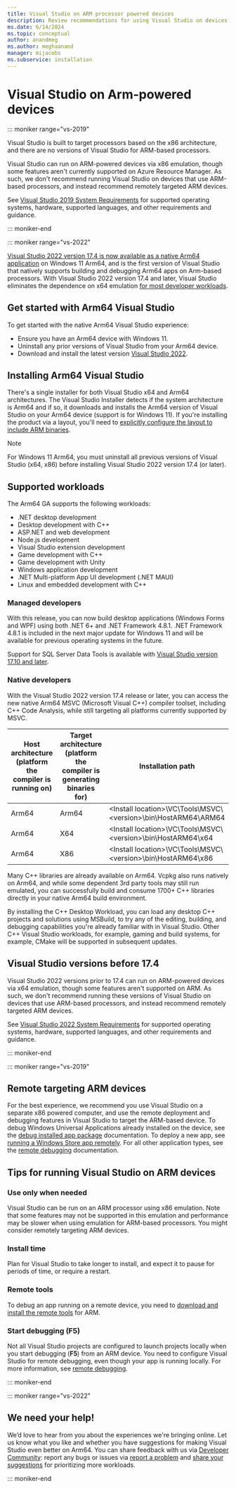 ```yaml
---
title: Visual Studio on ARM processor powered devices
description: Review recommendations for using Visual Studio on devices with Arm-based processors, including supported workloads, and remote targeting.
ms.date: 6/14/2024
ms.topic: conceptual
author: anandmeg
ms.author: meghaanand
manager: mijacobs
ms.subservice: installation
---
```

# Visual Studio on Arm-powered devices

::: moniker range="vs-2019"

Visual Studio is built to target processors based on the x86 architecture, and there are no versions of Visual Studio for ARM-based processors.

Visual Studio can run on ARM-powered devices via x86 emulation, though some features aren't currently supported on Azure Resource Manager. As such, we don't recommend running Visual Studio on devices that use ARM-based processors, and instead recommend remotely targeted ARM devices.

See [Visual Studio 2019 System Requirements](/visualstudio/releases/2019/system-requirements) for supported operating systems, hardware, supported languages, and other requirements and guidance.

::: moniker-end

::: moniker range="vs-2022"

[Visual Studio 2022 version 17.4 is now available as a native Arm64 application](https://aka.ms/vs/arm64) on Windows 11 Arm64, and is the first version of Visual Studio that natively supports building and debugging Arm64 apps on Arm-based processors. With Visual Studio 2022 version 17.4 and later, Visual Studio eliminates the dependence on x64 emulation [for most developer workloads](#supported-workloads). 

## Get started with Arm64 Visual Studio

To get started with the native Arm64 Visual Studio experience:

- Ensure you have an Arm64 device with Windows 11.
- Uninstall any prior versions of Visual Studio from your Arm64 device.
- Download and install the latest version [Visual Studio 2022](https://visualstudio.microsoft.com/vs/).

## Installing Arm64 Visual Studio

There's a single installer for both Visual Studio x64 and Arm64 architectures. The Visual Studio Installer detects if the system architecture is Arm64 and if so, it downloads and installs the Arm64 version of Visual Studio on your Arm64 device (support is for Windows 11). If you're installing the product via a layout, you'll need to [explicitly configure the layout to include ARM binaries](./use-command-line-parameters-to-install-visual-studio.md#layout-command-and-command-line-parameters).

> [!NOTE]
> For Windows 11 Arm64, you must uninstall all previous versions of Visual Studio (x64, x86) before installing Visual Studio 2022 version 17.4 (or later).

## Supported workloads

The Arm64 GA supports the following workloads:

- .NET desktop development
- Desktop development with C++
- ASP.NET and web development
- Node.js development
- Visual Studio extension development
- Game development with C++
- Game development with Unity
- Windows application development
- .NET Multi-platform App UI development (.NET MAUI)
- Linux and embedded development with C++

### Managed developers

With this release, you can now build desktop applications (Windows Forms and WPF) using both .NET 6+ and .NET Framework 4.8.1. 
.NET Framework 4.8.1 is included in the next major update for Windows 11 and will be available for previous operating systems in the future. 

Support for SQL Server Data Tools is available with [Visual Studio version 17.10 and later](/visualstudio/releases/2022/release-notes).

### Native developers

With the Visual Studio 2022 version 17.4 release or later, you can access the new native Arm64 MSVC (Microsoft Visual C++) compiler toolset, including C++ Code Analysis, while still targeting all platforms currently supported by MSVC.

| **Host architecture (platform the compiler is running on)** | **Target architecture (platform the compiler is generating binaries for)** | **Installation path** |
| ----------- | ------ | --------------- |
| Arm64 | Arm64 | \<Install location\>\VC\Tools\MSVC\\<version\>\bin\HostARM64\ARM64 |
| Arm64 | X64 | \<Install location\>\VC\Tools\MSVC\\<version\>\bin\HostARM64\x64 |
| Arm64 | X86 | \<Install location\>\VC\Tools\MSVC\\<version\>\bin\HostARM64\x86 |

Many C++ libraries are already available on Arm64. Vcpkg also runs natively on Arm64, and while some dependent 3rd party tools may still run emulated, you can successfully build and consume 1700+ C++ libraries directly in your native Arm64 build environment.

By installing the C++ Desktop Workload, you can load any desktop C++ projects and solutions using MSBuild, to try any of the editing, building, and debugging capabilities you're already familiar with in Visual Studio. 
Other C++ Visual Studio workloads, for example, gaming and build systems, for example, CMake will be supported in subsequent updates. 

## Visual Studio versions before 17.4

Visual Studio 2022 versions prior to 17.4 can run on ARM-powered devices via x64 emulation, though some features aren't supported on ARM. As such, we don't recommend running these versions of Visual Studio on devices that use ARM-based processors, and instead recommend remotely targeted ARM devices.

See [Visual Studio 2022 System Requirements](/visualstudio/releases/2022/system-requirements) for supported operating systems, hardware, supported languages, and other requirements and guidance.

::: moniker-end

::: moniker range="vs-2019"

## Remote targeting ARM devices

For the best experience, we recommend you use Visual Studio on a separate x86 powered computer, and use the remote deployment and debugging features in Visual Studio to target the ARM-based device. To debug Windows Universal Applications already installed on the device, see the [debug installed app package](../debugger/debug-installed-app-package.md) documentation. To deploy a new app, see [running a Windows Store app remotely](../debugger/run-windows-store-apps-on-a-remote-machine.md). For all other application types, see the [remote debugging](../debugger/remote-debugging.md) documentation.

## Tips for running Visual Studio on ARM devices

### Use only when needed

Visual Studio can be run on an ARM processor using x86 emulation. Note that some features may not be supported in this emulation and performance may be slower when using emulation for ARM-based processors. You might consider remotely targeting ARM devices.

### Install time

Plan for Visual Studio to take longer to install, and expect it to pause for periods of time, or require a restart.
 
### Remote tools

To debug an app running on a remote device, you need to [download and install the remote tools](../debugger/remote-debugging.md#download-and-install-the-remote-tools) for ARM.

### Start debugging (F5)

Not all Visual Studio projects are configured to launch projects locally when you start debugging (**F5**) from an ARM device. You need to configure Visual Studio for remote debugging, even though your app is running locally. For more information, see [remote debugging](../debugger/remote-debugging.md).

::: moniker-end

::: moniker range="vs-2022"

## We need your help!

We’d love to hear from you about the experiences we're bringing online. Let us know what you like and whether you have suggestions for making Visual Studio even better on Arm64. You can share feedback with us via [Developer Community](https://developercommunity.visualstudio.com/home): report any bugs or issues via [report a problem](../ide/how-to-report-a-problem-with-visual-studio.md) and [share your suggestions](https://developercommunity.visualstudio.com/report?space=8&entry=suggestion) for prioritizing more workloads.

::: moniker-end
